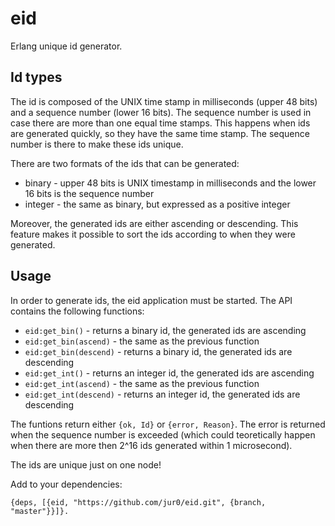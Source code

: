 eid
===

Erlang unique id generator.

Id types
--------

The id is composed of the UNIX time stamp in milliseconds (upper 48 bits) and a
sequence number (lower 16 bits). The sequence number is used in case there are
more than one equal time stamps. This happens when ids are generated quickly, so
they have the same time stamp. The sequence number is there to make these ids
unique.

There are two formats of the ids that can be generated:

 * binary - upper 48 bits is UNIX timestamp in milliseconds and the lower 16
bits is the sequence number
 * integer - the same as binary, but expressed as a positive integer

Moreover, the generated ids are either ascending or descending. This feature
makes it possible to sort the ids according to when they were generated.

Usage
-----

In order to generate ids, the eid application must be started. The API contains
the following functions:

 * `eid:get_bin()` - returns a binary id, the generated ids are ascending
 * `eid:get_bin(ascend)` - the same as the previous function
 * `eid:get_bin(descend)` - returns a binary id, the generated ids are descending
 * `eid:get_int()` - returns an integer id, the generated ids are ascending
 * `eid:get_int(ascend)` - the same as the previous function
 * `eid:get_int(descend)` - returns an integer id, the generated ids are
descending

The funtions return either `{ok, Id}` or `{error, Reason}`. The error is
returned when the sequence number is exceeded (which could teoretically happen
when there are more then 2^16 ids generated within 1 microsecond).

The ids are unique just on one node!

Add to your dependencies:

    {deps, [{eid, "https://github.com/jur0/eid.git", {branch, "master"}}]}.

